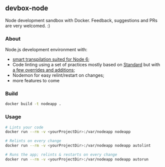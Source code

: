 ## devbox-node
Node development sandbox with Docker. Feedback, suggestions and PRs are very welcomed. :)

### About

Node.js development environment with:

* [smart transpilation suited for Node 6](https://babeljs.io/docs/plugins/preset-es2017/);
* Code linting using a set of practices mostly based on [Standard](https://github.com/feross/standard) but with [a few overrides and additions](/eslintrc.json);
* Nodemon for easy relint/restart on changes;
* more features to come

### Build

```bash
docker build -t nodeapp .
```

### Usage

```bash
# Lints your code
docker run --rm -v <yourProjectDir>:/var/nodeapp nodeapp 

# Relints on every change
docker run --rm -v <yourProjectDir>:/var/nodeapp nodeapp autolint

# Runs the app; relints & restarts on every change
docker run --rm -v <yourProjectDir>:/var/nodeapp nodeapp autorun
```

